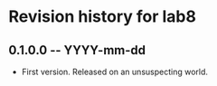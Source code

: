 # Revision history for lab8

## 0.1.0.0 -- YYYY-mm-dd

* First version. Released on an unsuspecting world.
